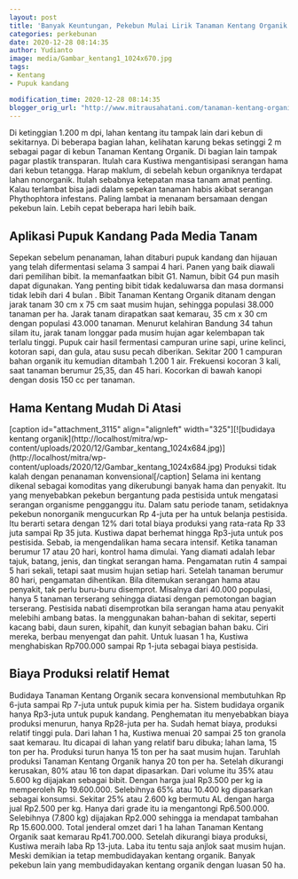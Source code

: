```yaml
---
layout: post
title: 'Banyak Keuntungan, Pekebun Mulai Lirik Tanaman Kentang Organik'
categories: perkebunan
date: 2020-12-28 08:14:35
author: Yudianto
image: media/Gambar_kentang1_1024x670.jpg
tags:
- Kentang
- Pupuk kandang

modification_time: 2020-12-28 08:14:35
blogger_orig_url: "http://www.mitrausahatani.com/tanaman-kentang-organik-makin-diminati.html"
---
```


Di ketinggian 1.200 m dpi, lahan kentang itu tampak lain dari kebun di
sekitarnya. Di beberapa bagian lahan, kelihatan karung bekas setinggi 2 m
sebagai pagar di kebun Tanaman Kentang Organik. Di bagian lain tampak pagar
plastik transparan. Itulah cara Kustiwa mengantisipasi serangan hama dari
kebun tetangga. Harap maklum, di sebelah kebun organiknya terdapat lahan
nonorganik. Itulah sebabnya ketepatan masa tanam amat penting. Kalau terlambat
bisa jadi dalam sepekan tanaman habis akibat serangan Phythophtora infestans.
Paling lambat ia menanam bersamaan dengan pekebun lain. Lebih cepat beberapa
hari lebih baik.

## Aplikasi Pupuk Kandang Pada Media Tanam

Sepekan sebelum penanaman, lahan ditaburi pupuk kandang dan hijauan yang telah
difermentasi selama 3 sampai 4 hari. Panen yang baik diawali dari pemilihan
bibit. Ia memanfaatkan bibit G1. Namun, bibit G4 pun masih dapat digunakan.
Yang penting bibit tidak kedaluwarsa dan masa dormansi tidak lebih dari 4
bulan . Bibit Tanaman Kentang Organik ditanam dengan jarak tanam 30 cm x 75 cm
saat musim hujan, sehingga populasi 38.000 tanaman per ha. Jarak tanam
dirapatkan saat kemarau, 35 cm x 30 cm dengan populasi 43.000 tanaman. Menurut
kelahiran Bandung 34 tahun silam itu, jarak tanam longgar pada musim hujan
agar kelembapan tak terlalu tinggi. Pupuk cair hasil fermentasi campuran urine
sapi, urine kelinci, kotoran sapi, dan gula, atau susu pecah diberikan.
Sekitar 200 1 campuran bahan organik itu kemudian ditambah 1.200 1 air.
Frekuensi kocoran 3 kali, saat tanaman berumur 25,35, dan 45 hari. Kocorkan di
bawah kanopi dengan dosis 150 cc per tanaman.

## Hama Kentang Mudah Di Atasi

[caption id="attachment_3115" align="alignleft" width="325"][![budidaya
kentang organik](http://localhost/mitra/wp-
content/uploads/2020/12/Gambar_kentang_1024x684.jpg)](http://localhost/mitra/wp-
content/uploads/2020/12/Gambar_kentang_1024x684.jpg) Produksi tidak kalah
dengan penanaman konvensional[/caption] Selama ini kentang dikenal sebagai
komoditas yang dikerubungi banyak hama dan penyakit. Itu yang menyebabkan
pekebun bergantung pada pestisida untuk mengatasi serangan organisme
pengganggu itu. Dalam satu periode tanam, setidaknya pekebun nonorganik
mengucurkan Rp 4-juta per ha untuk belanja pestisida. Itu berarti setara
dengan 12% dari total biaya produksi yang rata-rata Rp 33 juta sampai Rp 35
juta. Kustiwa dapat berhemat hingga Rp3-juta untuk pos pestisida. Sebab, ia
mengendalikan hama secara intensif. Ketika tanaman berumur 17 atau 20 hari,
kontrol hama dimulai. Yang diamati adalah lebar tajuk, batang, jenis, dan
tingkat serangan hama. Pengamatan rutin 4 sampai 5 hari sekali, tetapi saat
musim hujan setiap hari. Setelah tanaman berumur 80 hari, pengamatan
dihentikan. Bila ditemukan serangan hama atau penyakit, tak perlu buru-buru
disemprot. Misalnya dari 40.000 populasi, hanya 5 tanaman terserang sehingga
diatasi dengan pemotongan bagian terserang. Pestisida nabati disemprotkan bila
serangan hama atau penyakit melebihi ambang batas. Ia menggunakan bahan-bahan
di sekitar, seperti kacang babi, daun suren, kipahit, dan kunyit sebagian
bahan baku. Ciri mereka, berbau menyengat dan pahit. Untuk luasan 1 ha,
Kustiwa menghabiskan Rp700.000 sampai Rp 1-juta sebagai biaya pestisida.

## Biaya Produksi relatif Hemat

Budidaya Tanaman Kentang Organik secara konvensional membutuhkan Rp 6-juta
sampai Rp 7-juta untuk pupuk kimia per ha. Sistem budidaya organik hanya
Rp3-juta untuk pupuk kandang. Penghematan itu menyebabkan biaya produksi
menurun, hanya Rp28-juta per ha. Sudah hemat biaya, produksi relatif tinggi
pula. Dari lahan 1 ha, Kustiwa menuai 20 sampai 25 ton granola saat kemarau.
Itu dicapai di lahan yang relatif baru dibuka; lahan lama, 15 ton per ha.
Produksi turun hanya 15 ton per ha saat musim hujan. Taruhlah produksi Tanaman
Kentang Organik hanya 20 ton per ha. Setelah dikurangi kerusakan, 80% atau 16
ton dapat dipasarkan. Dari volume itu 35% atau 5.600 kg dijajakan sebagai
bibit. Dengan harga jual Rp3.500 per kg ia memperoleh Rp 19.600.000.
Selebihnya 65% atau 10.400 kg dipasarkan sebagai konsumsi. Sekitar 25% atau
2.600 kg bermutu AL dengan harga jual Rp2.500 per kg. Hanya dari grade itu ia
mengantongi Rp6.500.000. Selebihnya (7.800 kg) dijajakan Rp2.000 sehingga ia
mendapat tambahan Rp 15.600.000. Total jenderal omzet dari 1 ha lahan Tanaman
Kentang Organik saat kemarau Rp41.700.000. Setelah dikurangi biaya produksi,
Kustiwa meraih laba Rp 13-juta. Laba itu tentu saja anjlok saat musim hujan.
Meski demikian ia tetap membudidayakan kentang organik. Banyak pekebun lain
yang membudidayakan kentang organik dengan luasan 50 ha.


